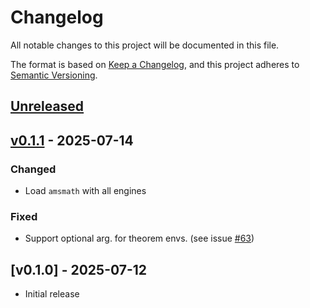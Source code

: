 # Changelog
All notable changes to this project will be documented in this file.

The format is based on [Keep a
Changelog](https://keepachangelog.com/en/1.0.0/), and this project adheres to
[Semantic Versioning](http://semver.org/spec/v2.0.0.html).

## [Unreleased]

## [v0.1.1] - 2025-07-14

### Changed
- Load `amsmath` with all engines

### Fixed
- Support optional arg. for theorem envs. (see issue
  [\#63](https://github.com/josephwright/ltx-talk/issues/63))

## [v0.1.0] - 2025-07-12

- Initial release

[Unreleased]: https://github.com/josephwright/ltx-talk/compare/v0.1.1...HEAD
[v0.1.1]: https://github.com/josephwright/ltx-talk/compare/v0.1.0...v0.1.1
